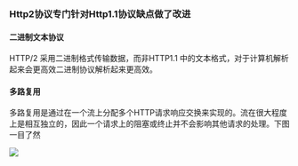 ### Http2协议专门针对Http1.1协议缺点做了改进

#### 二进制文本协议

HTTP/2 采用二进制格式传输数据，而非HTTP1.1 中的文本格式，对于计算机解析起来会更高效二进制协议解析起来更高效。



#### 多路复用

多路复用是通过在一个流上分配多个HTTP请求响应交换来实现的。流在很大程度上是相互独立的，因此一个请求上的阻塞或终止并不会影响其他请求的处理。下图一目了然

![](https://ws3.sinaimg.cn/large/006tKfTcly1g0c2ze1htbj30k00juwf5.jpg)

